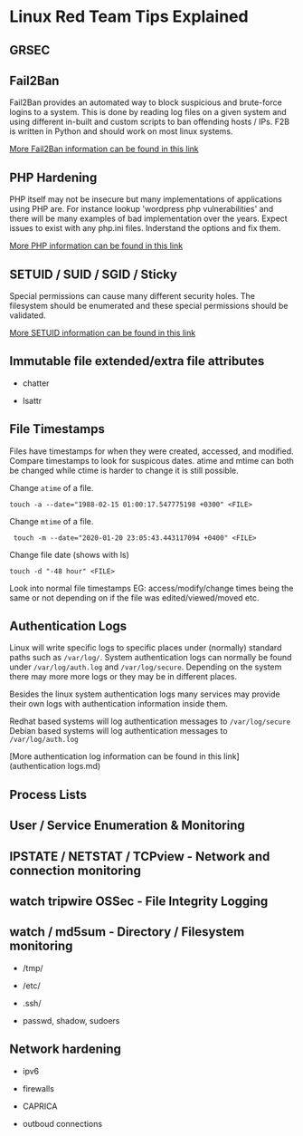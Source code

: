 # Linux Red Team Tips Explained

## GRSEC

## Fail2Ban

Fail2Ban provides an automated way to block suspicious and brute-force logins to a system. This is done by reading log files on a given system and using different in-built and custom scripts to ban offending hosts / IPs. F2B is written in Python and should work on most linux systems.

[More Fail2Ban information can be found in this link](Fail2Ban.md)

## PHP Hardening
PHP itself may not be insecure but many implementations of applications using PHP are. For instance lookup 'wordpress php vulnerabilities' and there will be many examples of bad implementation over the years. Expect issues to exist with any php.ini files. Inderstand the options and fix them.

[More PHP information can be found in this link](php.md)

## SETUID / SUID / SGID / Sticky

Special permissions can cause many different security holes. The filesystem should be enumerated and these special permissions should be validated.

[More SETUID information can be found in this link](setuid.md)

## Immutable file extended/extra file attributes

- chatter

- lsattr

## File Timestamps

Files have timestamps for when they were created, accessed, and modified. Compare timestamps to look for suspicous dates. atime and mtime can both be changed while ctime is harder to change it is still possible.

Change `atime` of a file.

```shell
touch -a --date="1988-02-15 01:00:17.547775198 +0300" <FILE>
```

Change `mtime` of a file.

```shell
 touch -m --date="2020-01-20 23:05:43.443117094 +0400" <FILE>
```

Change file date (shows with ls)

```shell
touch -d "-48 hour" <FILE>
```

Look into normal file timestamps EG: access/modify/change times being the same or not depending on if the file was edited/viewed/moved etc.


## Authentication Logs

Linux will write specific logs to specific places under (normally) standard paths such as ```/var/log/```. System authentication logs can normally be found under `/var/log/auth.log` and `/var/log/secure`. Depending on the system there may more more logs or they may be in different places. 

Besides the linux system authentication logs many services may provide their own logs with authentication information inside them.

Redhat based systems will log authentication messages to `/var/log/secure`
Debian based systems will log authentication messages to `/var/log/auth.log`

[More authentication log information can be found in this link](authentication logs.md)

## Process Lists

## User / Service Enumeration & Monitoring

## IPSTATE / NETSTAT / TCPview - Network and connection monitoring

## watch tripwire OSSec - File Integrity Logging

## watch / md5sum - Directory / Filesystem monitoring

- /tmp/

- /etc/

- .ssh/

- passwd, shadow, sudoers


## Network hardening

- ipv6

- firewalls

- CAPRICA
  
- outboud connections